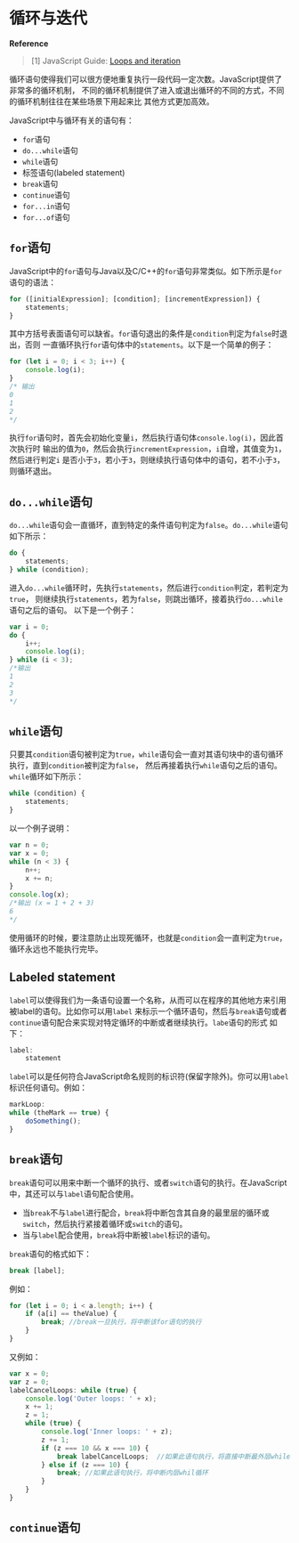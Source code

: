 # 循环与迭代

**Reference**
> [1] JavaScript Guide: [Loops and iteration](https://developer.mozilla.org/en-US/docs/Web/JavaScript/Guide/Loops_and_iteration)

循环语句使得我们可以很方便地重复执行一段代码一定次数。JavaScript提供了非常多的循环机制，
不同的循环机制提供了进入或退出循环的不同的方式，不同的循环机制往往在某些场景下用起来比
其他方式更加高效。

JavaScript中与循环有关的语句有：
- `for`语句
- `do...while`语句
- `while`语句
- 标签语句(labeled statement)
- `break`语句
- `continue`语句
- `for...in`语句
- `for...of`语句

## `for`语句

JavaScript中的`for`语句与Java以及C/C++的`for`语句非常类似。如下所示是`for`语句的语法：
```js
for ([initialExpression]; [condition]; [incrementExpression]) {
    statements;
}
```
其中方括号表面语句可以缺省。`for`语句退出的条件是`condition`判定为`false`时退出，否则
一直循环执行`for`语句体中的`statements`。以下是一个简单的例子：
```js
for (let i = 0; i < 3; i++) {
    console.log(i);
}
/* 输出
0
1
2
*/
```
执行`for`语句时，首先会初始化变量`i`，然后执行语句体`console.log(i)`，因此首次执行时
输出的值为`0`，然后会执行`incrementExpression`，`i`自增，其值变为`1`，然后进行判定`i`
是否小于`3`，若小于`3`，则继续执行语句体中的语句，若不小于`3`，则循环退出。

## `do...while`语句

`do...while`语句会一直循环，直到特定的条件语句判定为`false`。`do...while`语句如下所示：
```js
do {
    statements;
} while (condition);
```
进入`do...while`循环时，先执行`statements`，然后进行`condition`判定，若判定为`true`，
则继续执行`statements`，若为`false`，则跳出循环，接着执行`do...while`语句之后的语句。
以下是一个例子：
```js
var i = 0;
do {
    i++;
    console.log(i);
} while (i < 3);
/*输出
1
2
3
*/
```

## `while`语句

只要其`condition`语句被判定为`true`，`while`语句会一直对其语句块中的语句循环执行，直到`condition`被判定为`false`，
然后再接着执行`while`语句之后的语句。`while`循环如下所示：
```js
while (condition) {
    statements;
}
```
以一个例子说明：
```js
var n = 0;
var x = 0;
while (n < 3) {
    n++;
    x += n;
}
console.log(x);
/*输出 (x = 1 + 2 + 3)
6
*/
```
使用循环的时候，要注意防止出现死循环，也就是`condition`会一直判定为`true`，循环永远也不能执行完毕。

## Labeled statement

`label`可以使得我们为一条语句设置一个名称，从而可以在程序的其他地方来引用被label的语句。比如你可以用`label`
来标示一个循环语句，然后与`break`语句或者`continue`语句配合来实现对特定循环的中断或者继续执行。`labe`语句的形式
如下：
```js
label:
    statement
```
`label`可以是任何符合JavaScript命名规则的标识符(保留字除外)。你可以用`label`标识任何语句。例如：
```js
markLoop:
while (theMark == true) {
    doSomething();
}
```

## `break`语句

`break`语句可以用来中断一个循环的执行、或者`switch`语句的执行。在JavaScript中，其还可以与`label`语句配合使用。
- 当`break`不与`label`进行配合，`break`将中断包含其自身的最里层的循环或`switch`，然后执行紧接着循环或`switch`的语句。
- 当与`label`配合使用，`break`将中断被`label`标识的语句。

`break`语句的格式如下：
```js
break [label];
```
例如：
```js
for (let i = 0; i < a.length; i++) {
    if (a[i] == theValue) {
        break; //break一旦执行，将中断该for语句的执行
    }
}
```
又例如：
```js
var x = 0;
var z = 0;
labelCancelLoops: while (true) {
    console.log('Outer loops: ' + x);
    x += 1;
    z = 1;
    while (true) {
        console.log('Inner loops: ' + z);
        z += 1;
        if (z === 10 && x === 10) {
            break labelCancelLoops;  //如果此语句执行，将直接中断最外层while循环
        } else if (z === 10) {
            break; //如果此语句执行，将中断内层whil循环
        }
    }
}
```

## `continue`语句










